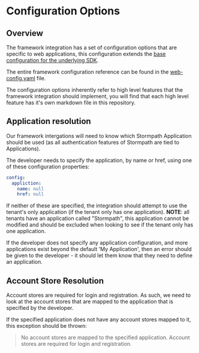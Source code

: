 # Configuration Options

## Overview

The framework integration has a set of configuration options that are specific
to web applications, this configuration extends the [base configuration for the
underlying SDK](https://github.com/stormpath/stormpath-sdk-spec/blob/master/specifications/config.md).

The entire framework configuration reference can be found in the
[web-config.yaml](web-config.yaml) file.

The configuration options inherently refer to high level features that the
framework integration should implement, you will find that each high level
feature has it's own markdown file in this repository.

## Application resolution

Our framework intergations will need to know which Stormpath Application should
be used (as all authentication features of Stormpath are tied to Applications).

The developer needs to specify the application, by name or href, using one of
these configuration properties:

```yaml
config:
  appliction:
    name: null
    href: null
```

If neither of these are specified, the integration should attempt to use the
tenant's only application (if the tenant only has one application).  **NOTE**:
all tenants have an application called "Stormpath", this application cannot be
modified and should be excluded when looking to see if the tenant only has one
application.

If the developer does not specify any application configuration, and more
applications exist beyond the default 'My Application', then an error should be
given to the developer - it should let them know that they need to define an
application.

## Account Store Resolution

Account stores are required for login and registration.  As such, we need to
look at the account stores that are mapped to the application that is specified
by the developer.

If the specified application does not have any account stores mapped to it,
this exception should be thrown:

> No account stores are mapped to the specified application.
  Account stores are required for login and registration.

